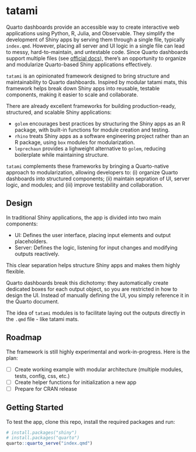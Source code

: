 # tatami

Quarto dashboards provide an accessible way to create interactive web applications using Python, R, Julia, and Observable. They simplify the development of Shiny apps by serving them through a single file, typically `index.qmd`. However, placing all server and UI logic in a single file can lead to messy, hard-to-maintain, and untestable code. Since Quarto dashboards support multiple files (see [official docs]((https://quarto.org/docs/interactive/shiny/execution.html#multiple-files))), there’s an opportunity to organize and modularize Quarto-based Shiny applications effectively.

`tatami` is an opinionated framework designed to bring structure and maintainability to Quarto dashboards. Inspired by modular tatami mats, this framework helps break down Shiny apps into reusable, testable components, making it easier to scale and collaborate.

There are already excellent frameworks for building production-ready, structured, and scalable Shiny applications:

- `golem` encourages best practices by structuring the Shiny apps as an R package, with built-in functions for module creation and testing.
- `rhino` treats Shiny apps as a software engineering project rather than an R package, using `box` modules for modularization.
- `leprechaun` provides a lighweight alternative to `golem`, reducing boilerplate while maintaining structure.

`tatami` complements these frameworks by bringing a Quarto-native approach to modularization, allowing developers to: (i) organize Quarto dashboards into structured components; (ii) maintain sepration of UI, server logic, and modules; and (iii) improve testability and collaboration.

## Design

In traditional Shiny applications, the app is divided into two main components:

- UI: Defines the user interface, placing input elements and output placeholders.
- Server: Defines the logic, listening for input changes and modifying outputs reactively.

This clear separation helps structure Shiny apps and makes them highly flexible.

Quarto dashboards break this dichotomy: they automatically create dedicated boxes for each output object, so you are restricted in how to design the UI. Instead of manually defining the UI, you simply reference it in the Quarto document.

The idea of `tatami` modules is to facilitate laying out the outputs directly in the `.qmd` file - like tatami mats. 

## Roadmap

The framework is still highly experimental and work-in-progress. Here is the plan:

- [ ] Create working example with modular architecture (multiple modules, tests, config, css, etc.)
- [ ] Create helper functions for initialization a new app
- [ ] Prepare for CRAN release

## Getting Started

To test the app, clone this repo, install the required packages and run:

```r
# install.packages("shiny")
# install.packages("quarto")
quarto::quarto_serve("index.qmd")
```

